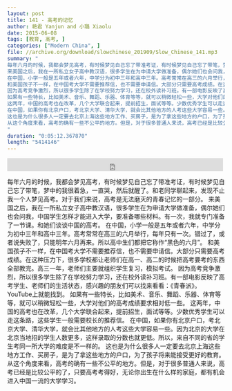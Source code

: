 ```yaml
---
layout: post
title: 141 - 高考的记忆
author: 艳君 Yanjun and 小璐 Xiaolu
date: 2015-06-08
tags: [教育, 高考, ]
categories: ["Modern China", ]
file: //archive.org/download/slowchinese_201909/Slow_Chinese_141.mp3
summary: "
每年六月的时候，我都会梦见高考，有时候梦见自己忘了带准考证，有时候梦见自己忘了带笔，梦中的我很着急，一直哭，然后就醒了。和老同学聊起来，发现不止我一个人梦见高考。对于我们来说，高考是无法磨灭的青春记忆的一部分。
来美国之后，我在一所私立女子高中教汉语，很多学生在为申请大学做准备，偶尔她们也会问我，中国学生怎样才能进入大学，要准备哪些材料。有一次，我就专门准备了一节课。和她们谈谈中国的高考。
在中国，小学一般是五年或者六年，中学分为初中三年和高中三年。高考常常在高三的六月举行，每年只有一次。错过了，或者说失败了，只能明年六月再来。所以高中生们都把它称作“黑色的六月”。
和美国孩子不一样，在中国考大学不需要推荐信，也不需要申请信。大部分只需要高考成绩。在这种压力下，很多学校都让老师们在高一、高二的时候把高考要考的东西全部教完。高三一年，老师们主要就组织学生复习，模拟考试。
因为高考竞争激烈，所以很多学生除了在学校努力学习，还在校外读补习班。有一部电影反映了高考学生、老师们的生活状态，感兴趣的朋友们可以找来看看：《青春派》。YouTube上就能找到。
如果有一些特长，比如美术、音乐、舞蹈、乐器、体育等等，就可以稍微轻松一些，大学对他们的高考成绩要求相对低一些。
这两年，中国的高考也在改革，几个大学联合起来，提前招生，面试等等。少数优秀学生可以走这条路，这些学生一般需要校长的推荐信。
在中国，如果你有北京户口，考北京大学、清华大学，就会比其他地方的人考这些大学容易一些。因为北京的大学在北京当地招的学生人数更多，这样录取的分数也就更低。所以，来自不同的省的学生考同一所大学的难度是不一样的。
这也是为什么很多人一定要去北京上海这些地方工作、买房子，是为了拿这些地方的户口，为了孩子将来能接受更好的教育。
从这个角度来看，高考的确有一些不公平的地方。但是，对于很多普通人来说，高考已经是比较公平的了，只要高考考得好，无论你出生在什么样的家庭，都有机会进入中国一流的大学学习。
"
duration: "0:05:12.367870"
length: "5414146"
---
```


<iframe src="https://archive.org/embed/slowchinese_201909/Slow_Chinese_141.mp3" width="500" height="30" frameborder="0" webkitallowfullscreen="true" mozallowfullscreen="true" allowfullscreen></iframe>

每年六月的时候，我都会梦见高考，有时候梦见自己忘了带准考证，有时候梦见自己忘了带笔，梦中的我很着急，一直哭，然后就醒了。和老同学聊起来，发现不止我一个人梦见高考。对于我们来说，高考是无法磨灭的青春记忆的一部分。
来美国之后，我在一所私立女子高中教汉语，很多学生在为申请大学做准备，偶尔她们也会问我，中国学生怎样才能进入大学，要准备哪些材料。有一次，我就专门准备了一节课。和她们谈谈中国的高考。
在中国，小学一般是五年或者六年，中学分为初中三年和高中三年。高考常常在高三的六月举行，每年只有一次。错过了，或者说失败了，只能明年六月再来。所以高中生们都把它称作“黑色的六月”。
和美国孩子不一样，在中国考大学不需要推荐信，也不需要申请信。大部分只需要高考成绩。在这种压力下，很多学校都让老师们在高一、高二的时候把高考要考的东西全部教完。高三一年，老师们主要就组织学生复习，模拟考试。
因为高考竞争激烈，所以很多学生除了在学校努力学习，还在校外读补习班。有一部电影反映了高考学生、老师们的生活状态，感兴趣的朋友们可以找来看看：《青春派》。YouTube上就能找到。
如果有一些特长，比如美术、音乐、舞蹈、乐器、体育等等，就可以稍微轻松一些，大学对他们的高考成绩要求相对低一些。
这两年，中国的高考也在改革，几个大学联合起来，提前招生，面试等等。少数优秀学生可以走这条路，这些学生一般需要校长的推荐信。
在中国，如果你有北京户口，考北京大学、清华大学，就会比其他地方的人考这些大学容易一些。因为北京的大学在北京当地招的学生人数更多，这样录取的分数也就更低。所以，来自不同的省的学生考同一所大学的难度是不一样的。
这也是为什么很多人一定要去北京上海这些地方工作、买房子，是为了拿这些地方的户口，为了孩子将来能接受更好的教育。
从这个角度来看，高考的确有一些不公平的地方。但是，对于很多普通人来说，高考已经是比较公平的了，只要高考考得好，无论你出生在什么样的家庭，都有机会进入中国一流的大学学习。
